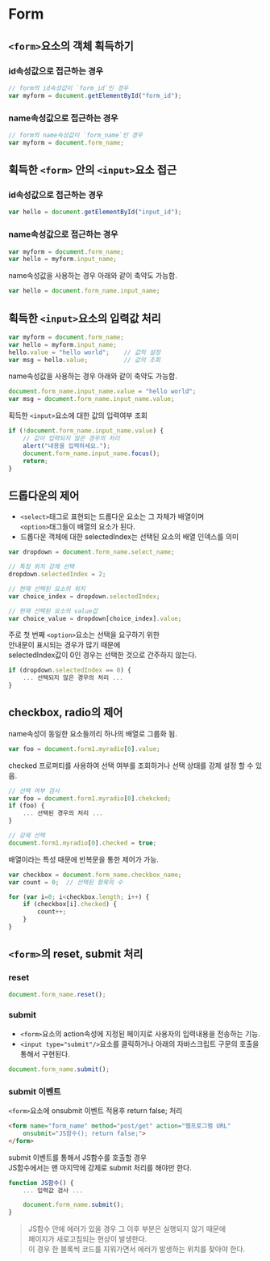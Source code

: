 # Form

## `<form>`요소의 객체 획득하기
### id속성값으로 접근하는 경우
```javascript
// form의 id속성값이 `form_id`인 경우
var myform = document.getElementById("form_id");
```
### name속성값으로 접근하는 경우
```javascript
// form의 name속성값이 `form_name`인 경우
var myform = document.form_name;
```

## 획득한 `<form>` 안의 `<input>`요소 접근
### id속성값으로 접근하는 경우
```javascript
var hello = document.getElementById("input_id");
```
### name속성값으로 접근하는 경우
```javascript
var myform = document.form_name;
var hello = myform.input_name;
```
name속성값을 사용하는 경우 아래와 같이 축약도 가능함.
```javascript
var hello = document.form_name.input_name;
```
## 획득한 `<input>`요소의 입력값 처리
```javascript
var myform = document.form_name;
var hello = myform.input_name;
hello.value = "hello world";	// 값의 설정
var msg = hello.value;			// 값의 조회
```

name속성값을 사용하는 경우 아래와 같이 축약도 가능함.
```javascript
document.form_name.input_name.value = "hello world";
var msg = document.form_name.input_name.value;
```

획득한 `<input>`요소에 대한 값의 입력여부 조회
```javascript
if (!document.form_name.input_name.value) {
	// 값이 입력되지 않은 경우의 처리
	alert("내용을 입력하세요.");
	document.form_name.input_name.focus();
	return;
}
```

## 드롭다운의 제어
- `<select>`태그로 표현되는 드롭다운 요소는 그 자체가 배열이며<br/>`<option>`태그들이 배열의 요소가 된다.
- 드롭다운 객체에 대한 selectedIndex는 선택된 요소의 배열 인덱스를 의미

```javascript
var dropdown = document.form_name.select_name;

// 특정 위치 강제 선택
dropdown.selectedIndex = 2;

// 현재 선택된 요소의 위치
var choice_index = dropdown.selectedIndex;

// 현재 선택된 요소의 value값
var choice_value = dropdown[choice_index].value;
```

주로 첫 번째 `<option>`요소는 선택을 요구하기 위한<br/>
안내문이 표시되는 경우가 많기 때문에<br/>
selectedIndex값이 0인 경우는 선택한 것으로 간주하지 않는다.

```javascript
if (dropdown.selectedIndex == 0) {
	... 선택되지 않은 경우의 처리 ...
}
```

## checkbox, radio의 제어
name속성이 동일한 요소들끼리 하나의 배열로 그룹화 됨.
```javascript
var foo = document.form1.myradio[0].value;
```

checked 프로퍼티를 사용하여 선택 여부를 조회하거나 선택 상태를 강제 설정 할 수 있음.
```javascript
// 선택 여부 검사
var foo = document.form1.myradio[0].chekcked;
if (foo) {
	... 선택된 경우의 처리 ...
}

// 강제 선택
document.form1.myradio[0].checked = true;
```

배열이라는 특성 때문에 반복문을 통한 제어가 가능.
```javascript
var checkbox = document.form_name.checkbox_name;
var count = 0;	// 선택된 항목의 수

for (var i=0; i<checkbox.length; i++) {
	if (checkbox[i].checked) {
		count++;
	}
}
```

## `<form>`의 reset, submit 처리

### reset
```javascript
document.form_name.reset();
```

### submit
- `<form>`요소의 action속성에 지정된 페이지로 사용자의 입력내용을 전송하는 기능.
- `<input type="submit"/>`요소를 클릭하거나 아래의 자바스크립트 구문의 호출을 통해서 구현된다.
```javascript
document.form_name.submit();
```

### submit 이벤트
`<form>`요소에 onsubmit 이벤트 적용후 return false; 처리

```html
<form name="form_name" method="post/get" action="웹프로그램 URL"
	onsubmit="JS함수(); return false;">
</form>
````

submit 이벤트를 통해서 JS함수를 호출할 경우 <br/> JS함수에서는 맨 마지막에 강제로 submit 처리를 해야만 한다.

```javascript
function JS함수() {
	... 입력값 검사 ...

	document.form_name.submit();
}
```

> JS함수 안에 에러가 있을 경우 그 이후 부분은 실행되지 않기 때문에<br/>페이지가 새로고침되는 현상이 발생한다.<br/> 이 경우 한 블록씩 코드를 지워가면서 에러가 발생하는 위치를 찾아야 한다.
